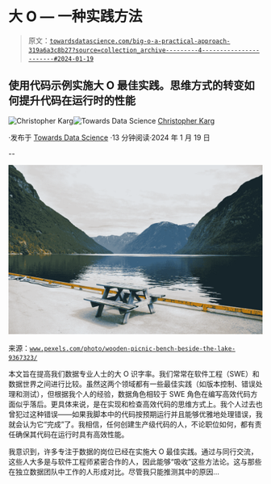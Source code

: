 # 大 O — 一种实践方法

> 原文：[`towardsdatascience.com/big-o-a-practical-approach-319a6a3c8b27?source=collection_archive---------4-----------------------#2024-01-19`](https://towardsdatascience.com/big-o-a-practical-approach-319a6a3c8b27?source=collection_archive---------4-----------------------#2024-01-19)

## 使用代码示例实施大 O 最佳实践。思维方式的转变如何提升代码在运行时的性能

[](https://medium.com/@christopher_karg?source=post_page---byline--319a6a3c8b27--------------------------------)![Christopher Karg](https://medium.com/@christopher_karg?source=post_page---byline--319a6a3c8b27--------------------------------)[](https://towardsdatascience.com/?source=post_page---byline--319a6a3c8b27--------------------------------)![Towards Data Science](https://towardsdatascience.com/?source=post_page---byline--319a6a3c8b27--------------------------------) [Christopher Karg](https://medium.com/@christopher_karg?source=post_page---byline--319a6a3c8b27--------------------------------)

·发布于 [Towards Data Science](https://towardsdatascience.com/?source=post_page---byline--319a6a3c8b27--------------------------------) ·13 分钟阅读·2024 年 1 月 19 日

--

![](img/918883afa06c8e54bc10a83c06d48473.png)

来源：[`www.pexels.com/photo/wooden-picnic-bench-beside-the-lake-9367323/`](https://www.pexels.com/photo/wooden-picnic-bench-beside-the-lake-9367323/)

本文旨在提高我们数据专业人士的大 O 识字率。我们常常在软件工程（SWE）和数据世界之间进行比较。虽然这两个领域都有一些最佳实践（如版本控制、错误处理和测试），但根据我个人的经验，数据角色相较于 SWE 角色在编写高效代码方面似乎落后。更具体来说，是在实现和检查高效代码的思维方式上。我个人过去也曾犯过这种错误——如果我脚本中的代码按预期运行并且能够优雅地处理错误，我就会认为它“完成”了。我相信，任何创建生产级代码的人，不论职位如何，都有责任确保其代码在运行时具有高效性能。

我意识到，许多专注于数据的岗位已经在实施大 O 最佳实践。通过与同行交流，这些人大多是与软件工程师紧密合作的人，因此能够“吸收”这些方法论。这与那些在独立数据团队中工作的人形成对比。尽管我只能推测其中的原因…
